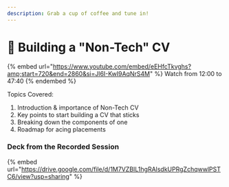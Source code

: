 ```yaml
---
description: Grab a cup of coffee and tune in!
---
```


# 📃 Building a "Non-Tech" CV

{% embed url="https://www.youtube.com/embed/eEHfcTkvghs?amp;start=720&end=2860&si=Jl6I-KwI9AqNrS4M" %}
Watch from 12:00 to 47:40
{% endembed %}

Topics Covered:

1. Introduction & importance of Non-Tech CV
2. Key points to start building a CV that sticks
3. Breaking down the components of one
4. Roadmap for acing placements

### Deck from the Recorded Session

{% embed url="https://drive.google.com/file/d/1M7VZBIL1hgRAlsdkUPRgZchqwwlPSTC6/view?usp=sharing" %}
